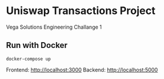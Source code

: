 # Uniswap Transactions Project
Vega Solutions Engineering Challange 1

## Run with Docker
`docker-compose up`

Frontend: [http://localhost:3000](http://localhost:3000)
Backend: [http://localhost:5000](http://localhost:5000)